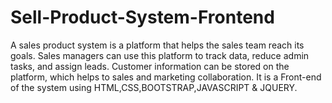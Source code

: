 # Sell-Product-System-Frontend
A sales product system is a platform that helps the sales team reach its goals. Sales managers can use this platform to track data, reduce admin tasks, and assign leads. Customer information can be stored on the platform, which helps to sales and marketing collaboration. It is a Front-end of the system using HTML,CSS,BOOTSTRAP,JAVASCRIPT &amp; JQUERY.

